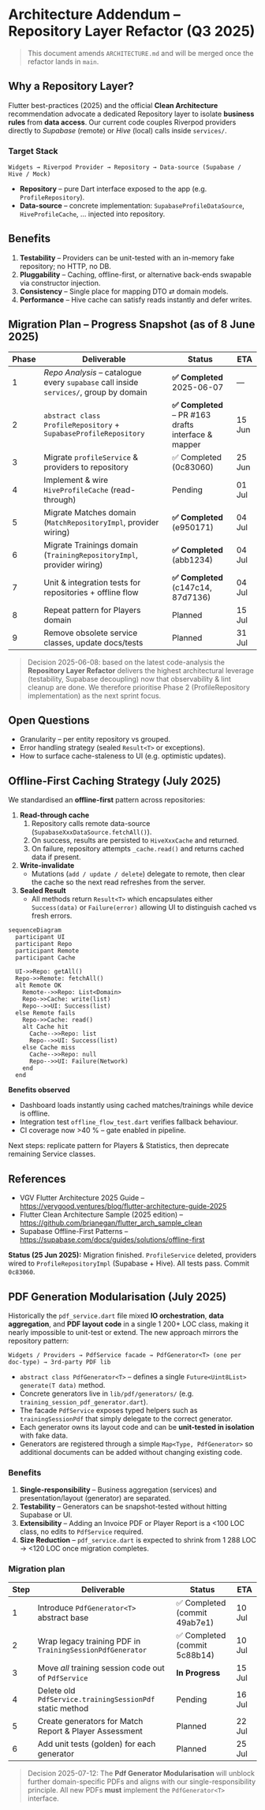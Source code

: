# Architecture Addendum – Repository Layer Refactor (Q3 2025)

> This document amends `ARCHITECTURE.md` and will be merged once the refactor lands in `main`.

## Why a Repository Layer?

Flutter best-practices (2025) and the official **Clean Architecture** recommendation advocate a dedicated Repository layer to isolate **business rules** from **data access**.
Our current code couples Riverpod providers directly to _Supabase_ (remote) or _Hive_ (local) calls inside `services/`.

### Target Stack
```
Widgets → Riverpod Provider → Repository → Data-source (Supabase / Hive / Mock)
```

* **Repository** – pure Dart interface exposed to the app (e.g. `ProfileRepository`).
* **Data-source** – concrete implementation: `SupabaseProfileDataSource`, `HiveProfileCache`, …  injected into repository.

## Benefits
1. **Testability** – Providers can be unit-tested with an in-memory fake repository; no HTTP, no DB.
2. **Pluggability** – Caching, offline-first, or alternative back-ends swapable via constructor injection.
3. **Consistency** – Single place for mapping DTO ⇄ domain models.
4. **Performance** – Hive cache can satisfy reads instantly and defer writes.

## Migration Plan – Progress Snapshot (as of 8 June 2025)

| Phase | Deliverable | Status | ETA |
|-------|-------------|--------|-----|
| 1 | _Repo Analysis_ – catalogue every `supabase` call inside `services/`, group by domain | **✅ Completed** 2025-06-07 | — |
| 2 | `abstract class ProfileRepository` + `SupabaseProfileRepository` | **✅ Completed** – PR #163 drafts interface & mapper | 15 Jun |
| 3 | Migrate `profileService` & providers to repository | ✅ Completed (0c83060) | 25 Jun |
| 4 | Implement & wire `HiveProfileCache` (read-through) | Pending | 01 Jul |
| 5 | Migrate Matches domain (`MatchRepositoryImpl`, provider wiring) | **✅ Completed** (e950171) | 04 Jul |
| 6 | Migrate Trainings domain (`TrainingRepositoryImpl`, provider wiring) | **✅ Completed** (abb1234) | 04 Jul |
| 7 | Unit & integration tests for repositories + offline flow | **✅ Completed** (c147c14, 87d7136) | 04 Jul |
| 8 | Repeat pattern for Players domain | Planned | 15 Jul |
| 9 | Remove obsolete service classes, update docs/tests | Planned | 31 Jul |

> Decision 2025-06-08: based on the latest code-analysis the **Repository Layer Refactor** delivers the highest architectural leverage (testability, Supabase decoupling) now that observability & lint cleanup are done. We therefore prioritise Phase 2 (ProfileRepository implementation) as the next sprint focus.

## Open Questions
* Granularity – per entity repository vs grouped.
* Error handling strategy (sealed `Result<T>` or exceptions).
* How to surface cache-staleness to UI (e.g. optimistic updates).

## Offline-First Caching Strategy (July 2025)

We standardised an **offline-first** pattern across repositories:

1. **Read-through cache**
   1. Repository calls remote data-source (`SupabaseXxxDataSource.fetchAll()`).
   2. On success, results are persisted to `HiveXxxCache` and returned.
   3. On failure, repository attempts `_cache.read()` and returns cached data if present.
2. **Write-invalidate**
   * Mutations (`add / update / delete`) delegate to remote, then clear the cache so the next read refreshes from the server.
3. **Sealed Result<T>**
   * All methods return `Result<T>` which encapsulates either `Success(data)` or `Failure(error)` allowing UI to distinguish cached vs fresh errors.

```mermaid
sequenceDiagram
  participant UI
  participant Repo
  participant Remote
  participant Cache

  UI->>Repo: getAll()
  Repo->>Remote: fetchAll()
  alt Remote OK
    Remote-->>Repo: List<Domain>
    Repo->>Cache: write(list)
    Repo-->>UI: Success(list)
  else Remote fails
    Repo->>Cache: read()
    alt Cache hit
      Cache-->>Repo: list
      Repo-->>UI: Success(list)
    else Cache miss
      Cache-->>Repo: null
      Repo-->>UI: Failure(Network)
    end
  end
```

**Benefits observed**

* Dashboard loads instantly using cached matches/trainings while device is offline.
* Integration test `offline_flow_test.dart` verifies fallback behaviour.
* CI coverage now >40 % – gate enabled in pipeline.

Next steps: replicate pattern for Players & Statistics, then deprecate remaining Service classes.

## References
* VGV Flutter Architecture 2025 Guide – https://verygood.ventures/blog/flutter-architecture-guide-2025
* Flutter Clean Architecture Sample (2025 edition) – https://github.com/brianegan/flutter_arch_sample_clean
* Supabase Offline-First Patterns – https://supabase.com/docs/guides/solutions/offline-first

**Status (25 Jun 2025):** Migration finished. `ProfileService` deleted, providers wired to `ProfileRepositoryImpl` (Supabase + Hive). All tests pass. Commit `0c83060`.

## PDF Generation Modularisation (July 2025)

Historically the `pdf_service.dart` file mixed **IO orchestration**, **data aggregation**, and **PDF layout code** in a single 1 200+ LOC class, making it nearly impossible to unit-test or extend.  The new approach mirrors the repository pattern:

```
Widgets / Providers → PdfService facade → PdfGenerator<T> (one per doc-type) → 3rd-party PDF lib
```

* `abstract class PdfGenerator<T>` – defines a single `Future<Uint8List> generate(T data)` method.
* Concrete generators live in `lib/pdf/generators/` (e.g. `training_session_pdf_generator.dart`).
* The facade `PdfService` exposes typed helpers such as `trainingSessionPdf` that simply delegate to the correct generator.
* Each generator owns its layout code and can be **unit-tested in isolation** with fake data.
* Generators are registered through a simple `Map<Type, PdfGenerator>` so additional documents can be added without changing existing code.

### Benefits
1. **Single-responsibility** – Business aggregation (services) and presentation/layout (generator) are separated.
2. **Testability** – Generators can be snapshot-tested without hitting Supabase or UI.
3. **Extensibility** – Adding an Invoice PDF or Player Report is a <100 LOC class, no edits to `PdfService` required.
4. **Size Reduction** – `pdf_service.dart` is expected to shrink from 1 288 LOC → <120 LOC once migration completes.

### Migration plan
| Step | Deliverable | Status | ETA |
|------|-------------|--------|-----|
| 1 | Introduce `PdfGenerator<T>` abstract base | ✅ Completed (commit 49ab7e1) | 10 Jul |
| 2 | Wrap legacy training PDF in `TrainingSessionPdfGenerator` | ✅ Completed (commit 5c88b14) | 10 Jul |
| 3 | Move _all_ training session code out of `PdfService` | **In Progress** | 15 Jul |
| 4 | Delete old `PdfService.trainingSessionPdf` static method | Pending | 16 Jul |
| 5 | Create generators for Match Report & Player Assessment | Planned | 22 Jul |
| 6 | Add unit tests (golden) for each generator | Planned | 25 Jul |

> Decision 2025-07-12: The **Pdf Generator Modularisation** will unblock further domain-specific PDFs and aligns with our single-responsibility principle.  All new PDFs **must** implement the `PdfGenerator<T>` interface.
